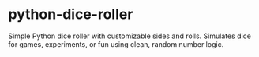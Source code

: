 # python-dice-roller
Simple Python dice roller with customizable sides and rolls. Simulates dice for games, experiments, or fun using clean, random number logic.
